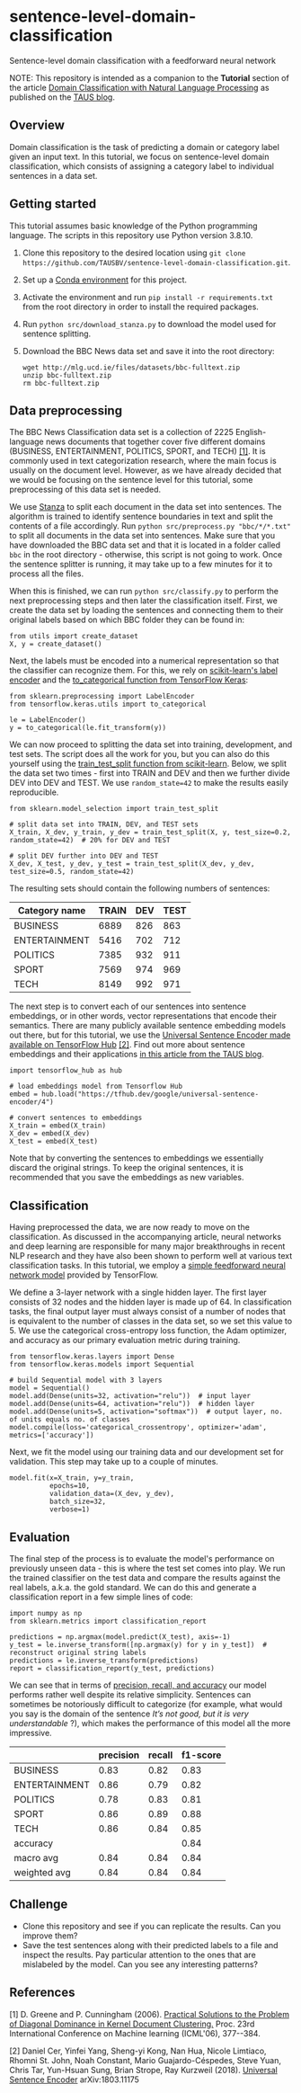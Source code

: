 # sentence-level-domain-classification
Sentence-level domain classification with a feedforward neural network

NOTE: This repository is intended as a companion to the **Tutorial** section of the article [Domain Classification with Natural Language Processing](https://blog.taus.net/domain-classification-with-natural-language-processing) as published on the [TAUS blog](https://blog.taus.net).

## Overview

Domain classification is the task of predicting a domain or category label given an input text. In this tutorial, we focus on sentence-level domain classification, which consists of assigning a category label to individual sentences in a data set.

## Getting started

This tutorial assumes basic knowledge of the Python programming language. The scripts in this repository use Python version 3.8.10.

  1. Clone this repository to the desired location using ``` git clone https://github.com/TAUSBV/sentence-level-domain-classification.git ```.
  2. Set up a [Conda environment](https://docs.conda.io/projects/conda/en/latest/user-guide/tasks/manage-environments.html#creating-an-environment-with-commands)       for this project.
  3. Activate the environment and run ``` pip install -r requirements.txt ``` from the root directory in order to install the required packages.
  4. Run ``` python src/download_stanza.py ``` to download the model used for sentence splitting.
  5. Download the BBC News data set and save it into the root directory:
  
     ```
     wget http://mlg.ucd.ie/files/datasets/bbc-fulltext.zip
     unzip bbc-fulltext.zip
     rm bbc-fulltext.zip
     ```

## Data preprocessing

The BBC News Classification data set is a collection of 2225 English-language news documents that together cover five different domains (BUSINESS, ENTERTAINMENT, POLITICS, SPORT, and TECH) [[1]](#1). It is commonly used in text categorization research, where the main focus is usually on the document level. However, as we have already decided that we would be focusing on the sentence level for this tutorial, some preprocessing of this data set is needed.

We use [Stanza](https://stanfordnlp.github.io/stanza/index.html) to split each document in the data set into sentences. The algorithm is trained to identify sentence boundaries in text and split the contents of a file accordingly. Run ``` python src/preprocess.py "bbc/*/*.txt" ``` to split all documents in the data set into sentences. Make sure that you have downloaded the BBC data set and that it is located in a folder called ``` bbc ``` in the root directory - otherwise, this script is not going to work. Once the sentence splitter is running, it may take up to a few minutes for it to process all the files.

When this is finished, we can run ``` python src/classify.py ``` to perform the next preprocessing steps and then later the classification itself. First, we create the data set by loading the sentences and connecting them to their original labels based on which BBC folder they can be found in:

```
from utils import create_dataset
X, y = create_dataset()
```

    
Next, the labels must be encoded into a numerical representation so that the classifier can recognize them. For this, we rely on [scikit-learn's label encoder](https://scikit-learn.org/stable/modules/generated/sklearn.preprocessing.LabelEncoder.html) and the [to_categorical function from TensorFlow Keras](https://www.tensorflow.org/api_docs/python/tf/keras/utils/to_categorical):

```
from sklearn.preprocessing import LabelEncoder
from tensorflow.keras.utils import to_categorical

le = LabelEncoder()
y = to_categorical(le.fit_transform(y))
```


We can now proceed to splitting the data set into training, development, and test sets. The script does all the work for you, but you can also do this yourself using the [train_test_split function from scikit-learn](https://scikit-learn.org/stable/modules/generated/sklearn.model_selection.train_test_split.html). Below, we split the data set two times - first into TRAIN and DEV and then we further divide DEV into DEV and TEST. We use ``` random_state=42 ``` to make the results easily reproducible.

```
from sklearn.model_selection import train_test_split

# split data set into TRAIN, DEV, and TEST sets
X_train, X_dev, y_train, y_dev = train_test_split(X, y, test_size=0.2, random_state=42)  # 20% for DEV and TEST

# split DEV further into DEV and TEST
X_dev, X_test, y_dev, y_test = train_test_split(X_dev, y_dev, test_size=0.5, random_state=42)
```

The resulting sets should contain the following numbers of sentences:

| Category name | TRAIN      | DEV       | TEST      |
| ------------- | ---------- | --------- | --------- |
| BUSINESS      | 6889       | 826       | 863       |
| ENTERTAINMENT | 5416       | 702       | 712       |
| POLITICS      | 7385       | 932       | 911       |
| SPORT         | 7569       | 974       | 969       |
| TECH          | 8149       | 992       | 971       |


The next step is to convert each of our sentences into sentence embeddings, or in other words, vector representations that encode their semantics. There are many publicly available sentence embedding models out there, but for this tutorial, we use the [Universal Sentence Encoder made available on TensorFlow Hub](https://tfhub.dev/google/universal-sentence-encoder/4) [[2]](#2). Find out more about sentence embeddings and their applications [in this article from the TAUS blog](https://blog.taus.net/what-are-sentence-embeddings-and-their-applications).

```
import tensorflow_hub as hub

# load embeddings model from Tensorflow Hub
embed = hub.load("https://tfhub.dev/google/universal-sentence-encoder/4")

# convert sentences to embeddings
X_train = embed(X_train)
X_dev = embed(X_dev)
X_test = embed(X_test)
```

Note that by converting the sentences to embeddings we essentially discard the original strings. To keep the original sentences, it is recommended that you save the embeddings as new variables. 

## Classification

Having preprocessed the data, we are now ready to move on the classification. As discussed in the accompanying article, neural networks and deep learning are responsible for many major breakthroughs in recent NLP research and they have also been shown to perform well at various text classification tasks. In this tutorial, we employ a [simple feedforward neural network model](https://www.tensorflow.org/guide/keras/sequential_model) provided by TensorFlow.

We define a 3-layer network with a single hidden layer. The first layer consists of 32 nodes and the hidden layer is made up of 64. In classification tasks, the final output layer must always consist of a number of nodes that is equivalent to the number of classes in the data set, so we set this value to 5. We use the categorical cross-entropy loss function, the Adam optimizer, and accuracy as our primary evaluation metric during training.

```
from tensorflow.keras.layers import Dense
from tensorflow.keras.models import Sequential

# build Sequential model with 3 layers
model = Sequential()
model.add(Dense(units=32, activation="relu"))  # input layer
model.add(Dense(units=64, activation="relu"))  # hidden layer
model.add(Dense(units=5, activation="softmax"))  # output layer, no. of units equals no. of classes
model.compile(loss='categorical_crossentropy', optimizer='adam', metrics=['accuracy'])
```

Next, we fit the model using our training data and our development set for validation. This step may take up to a couple of minutes.

```
model.fit(x=X_train, y=y_train,
          epochs=10,
          validation_data=(X_dev, y_dev),
          batch_size=32,
          verbose=1)
```

## Evaluation

The final step of the process is to evaluate the model's performance on previously unseen data - this is where the test set comes into play. We run the trained classifier on the test data and compare the results against the real labels, a.k.a. the gold standard. We can do this and generate a classification report in a few simple lines of code:

```
import numpy as np
from sklearn.metrics import classification_report

predictions = np.argmax(model.predict(X_test), axis=-1)
y_test = le.inverse_transform([np.argmax(y) for y in y_test])  # reconstruct original string labels
predictions = le.inverse_transform(predictions)
report = classification_report(y_test, predictions)
```

We can see that in terms of [precision, recall, and accuracy](https://datagroomr.com/precision-recall-and-f1-explained-in-plain-english/) our model performs rather well despite its relative simplicity. Sentences can sometimes be notoriously difficult to categorize (for example, what would you say is the domain of the sentence *It’s not good, but it is very understandable* ?), which makes the performance of this model all the more impressive.

|               | precision | recall | f1-score |
| ------------- | --------- | ------ | -------- |
| BUSINESS      | 0.83      | 0.82   | 0.83     |
| ENTERTAINMENT | 0.86      | 0.79   | 0.82     |
| POLITICS      | 0.78      | 0.83   | 0.81     |
| SPORT         | 0.86      | 0.89   | 0.88     |
| TECH          | 0.86      | 0.84   | 0.85     |
| accuracy      |           |        | 0.84     |
| macro avg     | 0.84      | 0.84   | 0.84     |
| weighted avg  | 0.84      | 0.84   | 0.84     |

## Challenge

- Clone this repository and see if you can replicate the results. Can you improve them?
- Save the test sentences along with their predicted labels to a file and inspect the results. Pay particular attention to the ones that are mislabeled by the model. Can you see any interesting patterns?

## References

<a id="1">[1]</a> 
D. Greene and P. Cunningham (2006). 
[Practical Solutions to the Problem of Diagonal Dominance in Kernel Document Clustering.](http://mlg.ucd.ie/files/publications/greene06icml.pdf) 
Proc. 23rd International Conference on Machine learning (ICML'06), 377--384.

<a id="2">[2]</a>
Daniel Cer, Yinfei Yang, Sheng-yi Kong, Nan Hua, Nicole Limtiaco, Rhomni St. John, Noah Constant, Mario Guajardo-Céspedes, Steve Yuan, Chris Tar, Yun-Hsuan Sung, Brian Strope, Ray Kurzweil (2018).
[Universal Sentence Encoder](https://arxiv.org/abs/1803.11175)
arXiv:1803.11175
